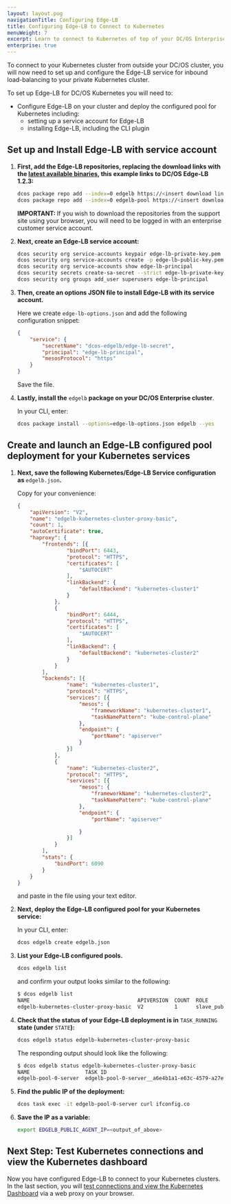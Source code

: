 ```yaml
---
layout: layout.pug
navigationTitle: Configuring Edge-LB
title: Configuring Edge-LB to Connect to Kubernetes
menuWeight: 7
excerpt: Learn to connect to Kubernetes of top of your DC/OS Enterprise cluster using DC/OS' Edge-LB load balancer.
enterprise: true
---
```


To connect to your Kubernetes cluster from outside your DC/OS cluster, you will now need to set up and configure the Edge-LB service for inbound load-balancing to your private Kubernetes cluster.

To set up Edge-LB for DC/OS Kubernetes you will need to:

- Configure Edge-LB on your cluster and deploy the configured pool for Kubernetes including:
    * setting up a service account for Edge-LB
    * installing Edge-LB, including the CLI plugin

## Set up and Install Edge-LB with service account

1. <strong>First, add the Edge-LB repositories, replacing the download links with the [latest available binaries](https://support.mesosphere.com/s/downloads), this example links to DC/OS Edge-LB 1.2.3:</strong>

    ```bash
    dcos package repo add --index=0 edgelb https://<insert download link>/stub-universe-edgelb.json
    dcos package repo add --index=0 edgelb-pool https://<insert download link>/stub-universe-edgelb-pool.json
    ```

    <p class="message--important"><strong>IMPORTANT: </strong>If you wish to download the repositories from the support site using your browser, you will need to be logged in with an enterprise customer service account.</p>

1. <strong>Next, create an Edge-LB service account:</strong>

    ```bash
    dcos security org service-accounts keypair edge-lb-private-key.pem edge-lb-public-key.pem
    dcos security org service-accounts create -p edge-lb-public-key.pem -d "Edge-LB service account" edge-lb-principal
    dcos security org service-accounts show edge-lb-principal
    dcos security secrets create-sa-secret --strict edge-lb-private-key.pem edge-lb-principal dcos-edgelb/edge-lb-secret
    dcos security org groups add_user superusers edge-lb-principal
    ```

1. <strong>Then, create an options JSON file to install Edge-LB with its service account.</strong>

    Here we create `edge-lb-options.json` and add the following configuration snippet:

    ```json
    {
        "service": {
            "secretName": "dcos-edgelb/edge-lb-secret",
            "principal": "edge-lb-principal",
            "mesosProtocol": "https"
        }
    }
    ```

    Save the file.

1. <strong>Lastly, install the</strong> `edgelb`<strong> package on your DC/OS Enterprise cluster</strong>.

    In your CLI, enter:

    ```bash
    dcos package install --options=edge-lb-options.json edgelb --yes
    ```

## Create and launch an Edge-LB configured pool deployment for your Kubernetes services

1. <strong>Next, save the following Kubernetes/Edge-LB Service configuration as </strong>`edgelb.json`<strong>.</strong>

    Copy for your convenience:

    ```json
    {
        "apiVersion": "V2",
        "name": "edgelb-kubernetes-cluster-proxy-basic",
        "count": 1,
        "autoCertificate": true,
        "haproxy": {
            "frontends": [{
                    "bindPort": 6443,
                    "protocol": "HTTPS",
                    "certificates": [
                        "$AUTOCERT"
                    ],
                    "linkBackend": {
                        "defaultBackend": "kubernetes-cluster1"
                    }
                },
                {
                    "bindPort": 6444,
                    "protocol": "HTTPS",
                    "certificates": [
                        "$AUTOCERT"
                    ],
                    "linkBackend": {
                        "defaultBackend": "kubernetes-cluster2"
                    }
                }
            ],
            "backends": [{
                    "name": "kubernetes-cluster1",
                    "protocol": "HTTPS",
                    "services": [{
                        "mesos": {
                            "frameworkName": "kubernetes-cluster1",
                            "taskNamePattern": "kube-control-plane"
                        },
                        "endpoint": {
                            "portName": "apiserver"
                        }
                    }]
                },
                {
                    "name": "kubernetes-cluster2",
                    "protocol": "HTTPS",
                    "services": [{
                        "mesos": {
                            "frameworkName": "kubernetes-cluster2",
                            "taskNamePattern": "kube-control-plane"
                        },
                        "endpoint": {
                            "portName": "apiserver"

                        }
                    }]
                }
            ],
            "stats": {
                "bindPort": 6090
            }
        }
    }
    ```
    and paste in the file using your text editor.

1. <strong>Next, deploy the Edge-LB configured pool for your Kubernetes service:</strong>

    In your CLI, enter:

    ```bash
    dcos edgelb create edgelb.json
    ```

1. <strong>List your Edge-LB configured pools.</strong>

    ```bash
    dcos edgelb list
    ```

    and confirm your output looks similar to the following:

    ```bash
    $ dcos edgelb list
    NAME                                   APIVERSION  COUNT  ROLE          PORTS
    edgelb-kubernetes-cluster-proxy-basic  V2          1      slave_public  6090, 6443, 6444
    ```

1. <strong>Check that the status of your Edge-LB deployment is in</strong> `TASK_RUNNING`<strong> state (under</strong> `STATE`<strong>):</strong>

    ```bash
    dcos edgelb status edgelb-kubernetes-cluster-proxy-basic
    ```

    The responding output should look like the following:

    ```bash
    $ dcos edgelb status edgelb-kubernetes-cluster-proxy-basic
    NAME                  TASK ID                                                     STATE
    edgelb-pool-0-server  edgelb-pool-0-server__a6e4b1a1-e63c-4579-a27e-a54328f31321  TASK_RUNNING
    ```

1. <strong>Find the public IP of the deployment:</strong>

    ```bash
    dcos task exec -it edgelb-pool-0-server curl ifconfig.co
    ```

1. <strong>Save the IP as a variable:</strong>

    ```bash
    export EDGELB_PUBLIC_AGENT_IP=<output_of_above>
    ```

<!-- If the above commands do not work to find the public agent IP of the Edge-LB (maybe due to security reasons, etc.) we can determine the Public Agent IPs that we need by following the [Find Public Agent IP Guide here]() -->

## Next Step: Test Kubernetes connections and view the Kubernetes dashboard

Now you have configured Edge-LB to connect to your Kubernetes clusters. In the last section, you will [test connections and view the Kubernetes Dashboard](/dcos/services/kubernetes/2.1.1-1.12.5/getting-started/test-connect/) via a web proxy on your browser.
